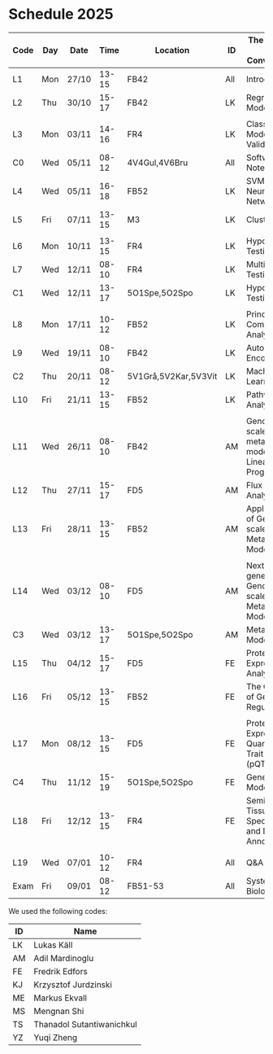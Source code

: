 # Schedule 2025

| Code | Day | Date | Time | Location | ID | The topic of the Convocation |
|------|-----|------|------|----------|----|---------------------------------|
| L1 | Mon | 27/10 | 13-15 | FB42 | All | Introduction |
| L2 | Thu | 30/10 | 15-17 | FB42 | LK | Regression Models |
| |  |  |  |  |  |  |
| L3 | Mon | 03/11 | 14-16 | FR4 | LK | Classification Models;   Validation |
| C0 | Wed | 05/11 | 08-12 | 4V4Gul,4V6Bru | All | Software and Notebooks |
| L4 | Wed | 05/11 | 16-18 | FB52 | LK | SVMs and Neural Networks |
| L5 | Fri | 07/11 | 13-15 | M3 | LK | Clustering |
| | | | | | | |
| L6 | Mon | 10/11 | 13-15 | FR4 | LK | Hypothesis Testing |
| L7 | Wed | 12/11 | 08-10 | FR4 | LK | Multiple Testing |
| C1 | Wed | 12/11 | 13-17 | 5O1Spe,5O2Spo | LK | Hypothesis Testing |
| | | | | | | |
| L8 | Mon | 17/11 | 10-12 | FB52 | LK | Principal Component Analysis |
| L9 | Wed | 19/11 | 08-10 | FB42 | LK | Auto Encoders |
| C2 | Thu | 20/11 | 08-12 | 5V1Grå,5V2Kar,5V3Vit| LK | Machine Learning |
| L10 | Fri | 21/11 | 13-15 | FB52 | LK | Pathway Analysis |
| | | | | | | |
| L11 | Wed | 26/11 | 08-10 | FB42 | AM | Genome-scale metabolic models and Linear Programming |
| L12 | Thu | 27/11 | 15-17 | FD5 | AM | Flux Balance Analysis |
| L13 | Fri | 28/11 | 13-15 | FB52 | AM | Application of Genome-scale Metabolic Models |
| | | | | | | |
| L14 | Wed | 03/12 | 08-10 | FD5 | AM | Next-generation Genome-scale Metabolic Modeling |
| C3 | Wed | 03/12 | 13-17 | 5O1Spe,5O2Spo | AM | Metabolic Modelling |
| L15 | Thu | 04/12 | 15-17 | FD5 | FE | Protein Expression Analysis |
| L16 | Fri | 05/12 | 13-15 | FB52 | FE | The Concept of Gene Regulation |
| | | | | | | |
| L17 | Mon | 08/12 | 13-15 | FD5 | FE | Protein Expression Quantitative Trait Loci (pQTL) |
| C4 | Thu | 11/12 | 15-19 | 5O1Spe,5O2Spo | FE | Gene Modelling |
| L18 | Fri | 12/12 | 13-15 | FR4 | FE | Seminar: Tissue Specificity and Data Annotation |
| | | | | | | |
| L19 | Wed | 07/01 | 10-12 | FR4 | All | Q&A |
| Exam | Fri | 09/01 | 08-12 | FB51-53 | All | Systems Biology |

We used the following codes:

 | ID | Name |
 |----|------|
 | LK | Lukas Käll |
 | AM | Adil Mardinoglu |
 | FE | Fredrik Edfors |
 | KJ | Krzysztof Jurdzinski |
 | ME | Markus Ekvall |
 | MS | Mengnan Shi |
 | TS | Thanadol Sutantiwanichkul |
 | YZ | Yuqi Zheng |
